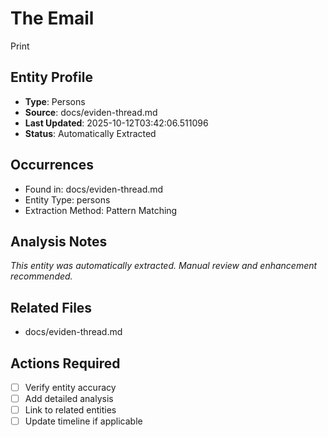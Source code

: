# The Email

Print

## Entity Profile
- **Type**: Persons
- **Source**: docs/eviden-thread.md
- **Last Updated**: 2025-10-12T03:42:06.511096
- **Status**: Automatically Extracted

## Occurrences
- Found in: docs/eviden-thread.md
- Entity Type: persons
- Extraction Method: Pattern Matching

## Analysis Notes
*This entity was automatically extracted. Manual review and enhancement recommended.*

## Related Files
- docs/eviden-thread.md

## Actions Required
- [ ] Verify entity accuracy
- [ ] Add detailed analysis
- [ ] Link to related entities
- [ ] Update timeline if applicable
